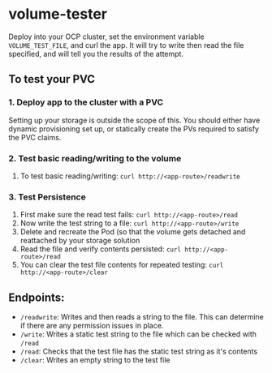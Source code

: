 # volume-tester

Deploy into your OCP cluster, set the environment variable `VOLUME_TEST_FILE`, and curl the app.  It will try to write then read the file specified, and will tell you the results of the attempt.

## To test your PVC

### 1. Deploy app to the cluster with a PVC

Setting up your storage is outside the scope of this.  You should either have dynamic provisioning set up, or statically create the PVs required to satisfy the PVC claims.

### 2.  Test basic reading/writing to the volume

1.  To test basic reading/writing:  `curl http://<app-route>/readwrite`

### 3.  Test Persistence

1.  First make sure the read test fails:  `curl http://<app-route>/read`
1.  Now write the test string to a file:  `curl http://<app-route>/write`
1.  Delete and recreate the Pod (so that the volume gets detached and reattached by your storage solution
1.  Read the file and verify contents persisted:  `curl http://<app-route>/read`
1.  You can clear the test file contents for repeated testing:  `curl http://<app-route>/clear`

## Endpoints:

* `/readwrite`:  Writes and then reads a string to the file.  This can determine if there are any permission issues in place.
* `/write`:  Writes a static test string to the file which can be checked with `/read`
* `/read`:  Checks that the test file has the static test string as it's contents
* `/clear`:  Writes an empty string to the test file
